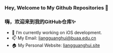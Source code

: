 ### Hey, Welcome to My Github Repositories 👋
### 嗨，欢迎来到我的GitHub仓库✨

<!--
**Lguanghui/Lguanghui** is a ✨ _special_ ✨ repository because its `README.md` (this file) appears on your GitHub profile.
-->

- 🔭 I’m currently working on iOS development.
- 📫 My Email: liangguanghui@buaa.edu.cn
- 🏠 My Personal Website: [liangguanghui.site](https://liangguanghui.site)
